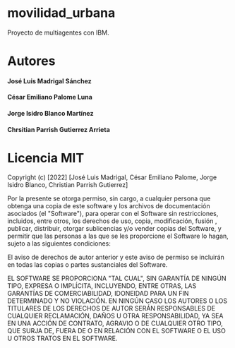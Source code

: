 # movilidad_urbana
Proyecto de multiagentes con IBM.

# Autores
#### José Luis Madrigal Sánchez
#### César Emiliano Palome Luna
#### Jorge Isidro Blanco Martínez
#### Chrsitian Parrish Gutierrez Arrieta

# Licencia MIT
Copyright (c) [2022] [José Luis Madrigal, César Emiliano Palome, Jorge Isidro Blanco, Christian Parrish Gutierrez]

Por la presente se otorga permiso, sin cargo, a cualquier persona que obtenga una copia de este software y los archivos de documentación asociados (el "Software"), para operar con el Software sin restricciones, incluidos, entre otros, los derechos de uso, copia, modificación, fusión , publicar, distribuir, otorgar sublicencias y/o vender copias del Software, y permitir que las personas a las que se les proporcione el Software lo hagan, sujeto a las siguientes condiciones:

El aviso de derechos de autor anterior y este aviso de permiso se incluirán en todas las copias o partes sustanciales del Software.

EL SOFTWARE SE PROPORCIONA "TAL CUAL", SIN GARANTÍA DE NINGÚN TIPO, EXPRESA O IMPLÍCITA, INCLUYENDO, ENTRE OTRAS, LAS GARANTÍAS DE COMERCIABILIDAD, IDONEIDAD PARA UN FIN DETERMINADO Y NO VIOLACIÓN. EN NINGÚN CASO LOS AUTORES O LOS TITULARES DE LOS DERECHOS DE AUTOR SERÁN RESPONSABLES DE CUALQUIER RECLAMACIÓN, DAÑOS U OTRA RESPONSABILIDAD, YA SEA EN UNA ACCIÓN DE CONTRATO, AGRAVIO O DE CUALQUIER OTRO TIPO, QUE SURJA DE, FUERA DE O EN RELACIÓN CON EL SOFTWARE O EL USO U OTROS TRATOS EN EL SOFTWARE.
